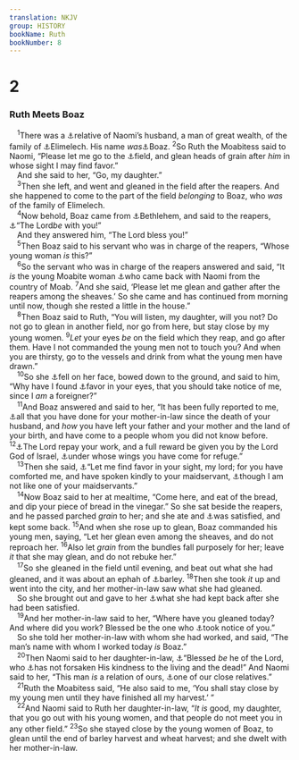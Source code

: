 ```yaml
---
translation: NKJV
group: HISTORY
bookName: Ruth 
bookNumber: 8
---
```


<div class="title"><h1>2</h1><h3>Ruth Meets Boaz</h3></div>
<span class="verse ru_2_1"> <sup>1</sup>There was a <a data-toggle="tooltip" data-placement="bottom" title="Ruth 3:2, 12">⚓</a>relative of Naomi’s husband, a man of great wealth, of the family of <a data-toggle="tooltip" data-placement="bottom" title="Ruth 1:2">⚓</a>Elimelech. His name <i>was</i><a data-toggle="tooltip" data-placement="bottom" title="Ruth 4:21">⚓</a>Boaz. </span>
<span class="verse ru_2_2"><sup>2</sup>So Ruth the Moabitess said to Naomi, “Please let me go to the <a data-toggle="tooltip" data-placement="bottom" title="Lev. 19:9, 10; 23:22; Deut. 24:19">⚓</a>field, and glean heads of grain after <i>him</i> in whose sight I may find favor.”<br/> And she said to her, “Go, my daughter.”<br/></span>
<span class="verse ru_2_3"> <sup>3</sup>Then she left, and went and gleaned in the field after the reapers. And she happened to come to the part of the field <i>belonging</i> to Boaz, who <i>was</i> of the family of Elimelech.<br/></span>
<span class="verse ru_2_4"> <sup>4</sup>Now behold, Boaz came from <a data-toggle="tooltip" data-placement="bottom" title="Ruth 1:1">⚓</a>Bethlehem, and said to the reapers, <a data-toggle="tooltip" data-placement="bottom" title="Ps. 129:7, 8; Luke 1:28; 2 Thess. 3:16">⚓</a>“The Lord<i>be</i> with you!”<br/> And they answered him, “The Lord bless you!”<br/></span>
<span class="verse ru_2_5"> <sup>5</sup>Then Boaz said to his servant who was in charge of the reapers, “Whose young woman <i>is</i> this?”<br/></span>
<span class="verse ru_2_6"> <sup>6</sup>So the servant who was in charge of the reapers answered and said, “It <i>is</i> the young Moabite woman <a data-toggle="tooltip" data-placement="bottom" title="Ruth 1:22">⚓</a>who came back with Naomi from the country of Moab. </span>
<span class="verse ru_2_7"><sup>7</sup>And she said, ‘Please let me glean and gather after the reapers among the sheaves.’ So she came and has continued from morning until now, though she rested a little in the house.”<br/></span>
<span class="verse ru_2_8"> <sup>8</sup>Then Boaz said to Ruth, “You will listen, my daughter, will you not? Do not go to glean in another field, nor go from here, but stay close by my young women. </span>
<span class="verse ru_2_9"><sup>9</sup><i>Let</i> your eyes <i>be</i> on the field which they reap, and go after them. Have I not commanded the young men not to touch you? And when you are thirsty, go to the vessels and drink from what the young men have drawn.”<br/></span>
<span class="verse ru_2_10"> <sup>10</sup>So she <a data-toggle="tooltip" data-placement="bottom" title="1 Sam. 25:23">⚓</a>fell on her face, bowed down to the ground, and said to him, “Why have I found <a data-toggle="tooltip" data-placement="bottom" title="1 Sam. 1:18">⚓</a>favor in your eyes, that you should take notice of me, since I <i>am</i> a foreigner?”<br/></span>
<span class="verse ru_2_11"> <sup>11</sup>And Boaz answered and said to her, “It has been fully reported to me, <a data-toggle="tooltip" data-placement="bottom" title="Ruth 1:14–18">⚓</a>all that you have done for your mother-in-law since the death of your husband, and <i>how</i> you have left your father and your mother and the land of your birth, and have come to a people whom you did not know before. </span>
<span class="verse ru_2_12"><sup>12</sup><a data-toggle="tooltip" data-placement="bottom" title="1 Sam. 24:19; Ps. 58:11">⚓</a>The Lord repay your work, and a full reward be given you by the Lord God of Israel, <a data-toggle="tooltip" data-placement="bottom" title="Ruth 1:16; Ps. 17:8; 36:7; 57:1; 61:4; 63:7; 91:4">⚓</a>under whose wings you have come for refuge.”<br/></span>
<span class="verse ru_2_13"> <sup>13</sup>Then she said, <a data-toggle="tooltip" data-placement="bottom" title="Gen. 33:15; 1 Sam. 1:18">⚓</a>“Let me find favor in your sight, my lord; for you have comforted me, and have spoken kindly to your maidservant, <a data-toggle="tooltip" data-placement="bottom" title="1 Sam. 25:41">⚓</a>though I am not like one of your maidservants.”<br/></span>
<span class="verse ru_2_14"> <sup>14</sup>Now Boaz said to her at mealtime, “Come here, and eat of the bread, and dip your piece of bread in the vinegar.” So she sat beside the reapers, and he passed parched <i>grain</i> to her; and she ate and <a data-toggle="tooltip" data-placement="bottom" title="Ruth 2:18">⚓</a>was satisfied, and kept some back. </span>
<span class="verse ru_2_15"><sup>15</sup>And when she rose up to glean, Boaz commanded his young men, saying, “Let her glean even among the sheaves, and do not reproach her. </span>
<span class="verse ru_2_16"><sup>16</sup>Also let <i>grain</i> from the bundles fall purposely for her; leave <i>it</i> that she may glean, and do not rebuke her.”<br/></span>
<span class="verse ru_2_17"> <sup>17</sup>So she gleaned in the field until evening, and beat out what she had gleaned, and it was about an ephah of <a data-toggle="tooltip" data-placement="bottom" title="Ruth 1:22">⚓</a>barley. </span>
<span class="verse ru_2_18"><sup>18</sup>Then she took <i>it</i> up and went into the city, and her mother-in-law saw what she had gleaned.<br/> So she brought out and gave to her <a data-toggle="tooltip" data-placement="bottom" title="Ruth 2:14">⚓</a>what she had kept back after she had been satisfied.<br/></span>
<span class="verse ru_2_19"> <sup>19</sup>And her mother-in-law said to her, “Where have you gleaned today? And where did you work? Blessed be the one who <a data-toggle="tooltip" data-placement="bottom" title="Ruth 2:10; (Ps. 41:1)">⚓</a>took notice of you.”<br/> So she told her mother-in-law with whom she had worked, and said, “The man’s name with whom I worked today <i>is</i> Boaz.”<br/></span>
<span class="verse ru_2_20"> <sup>20</sup>Then Naomi said to her daughter-in-law, <a data-toggle="tooltip" data-placement="bottom" title="Ruth 3:10; 2 Sam. 2:5">⚓</a>“Blessed <i>be</i> he of the Lord, who <a data-toggle="tooltip" data-placement="bottom" title="Prov. 17:17">⚓</a>has not forsaken His kindness to the living and the dead!” And Naomi said to her, “This man <i>is</i> a relation of ours, <a data-toggle="tooltip" data-placement="bottom" title="Ruth 3:9; 4:4, 6">⚓</a>one of our close relatives.”<br/></span>
<span class="verse ru_2_21"> <sup>21</sup>Ruth the Moabitess said, “He also said to me, ‘You shall stay close by my young men until they have finished all my harvest.’ ”<br/></span>
<span class="verse ru_2_22"> <sup>22</sup>And Naomi said to Ruth her daughter-in-law, “<i>It</i> <i>is</i> good, my daughter, that you go out with his young women, and that people do not meet you in any other field.” </span>
<span class="verse ru_2_23"><sup>23</sup>So she stayed close by the young women of Boaz, to glean until the end of barley harvest and wheat harvest; and she dwelt with her mother-in-law.<br/></span>
